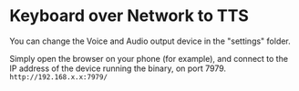 # Keyboard over Network to TTS

You can change the Voice and Audio output device in the "settings" folder.
 
Simply open the browser on your phone (for example), and connect to the IP address of the device running the binary, on port 7979.
`http://192.168.x.x:7979/`
